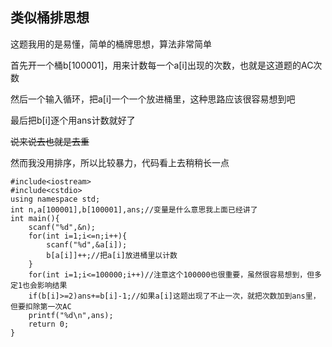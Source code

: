 ## 类似桶排思想
这题我用的是易懂，简单的桶牌思想，算法非常简单

首先开一个桶b[100001]，用来计数每一个a[i]出现的次数，也就是这道题的AC次数

然后一个输入循环，把a[i]一个一个放进桶里，这种思路应该很容易想到吧

最后把b[i]逐个用ans计数就好了

~~说来说去也就是去重~~

然而我没用排序，所以比较暴力，代码看上去稍稍长一点
```
#include<iostream>
#include<cstdio>
using namespace std;
int n,a[100001],b[100001],ans;//变量是什么意思我上面已经讲了
int main(){
	scanf("%d",&n);
	for(int i=1;i<=n;i++){
		scanf("%d",&a[i]);
		b[a[i]]++;//把a[i]放进桶里以计数
	}
	for(int i=1;i<=100000;i++)//注意这个100000也很重要，虽然很容易想到，但多定1也会影响结果
	if(b[i]>=2)ans+=b[i]-1;//如果a[i]这题出现了不止一次，就把次数加到ans里，但要扣除第一次AC
	printf("%d\n",ans);
	return 0; 
}
```
